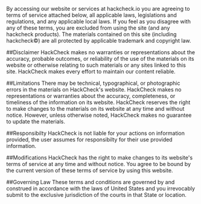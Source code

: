 By accessing our website or services at hackcheck.io you are agreeing to terms of service attached below, all applicable laws, legislations and regulations, and any applicable local laws. If you feel as you disagree with any of these terms, you are excluded from using the site (and any hackcheck products). The materials contained on this site (including hackcheck©) are all protected by applicable trademark and copyright law.

##Disclaimer
HackCheck makes no warranties or representations about the accuracy, probable outcomes, or reliability of the use of the materials on its website or otherwise relating to such materials or any sites linked to this site. HackCheck makes every effort to maintain our content reliable.

##Limitations
There may be technical, typographical, or photographic errors in the materials on HackCheck's website. HackCheck makes no representations or warranties about the accuracy, completeness, or timeliness of the information on its website. HackCheck reserves the right to make changes to the materials on its website at any time and without notice. However, unless otherwise noted, HackCheck makes no guarantee to update the materials.

##Responsibilty
HackCheck is not liable for your actions on information provided, the user assumes for responsibilty for their use provided information.

##Modifications
HackCheck has the right to make changes to its website's terms of service at any time and without notice. You agree to be bound by the current version of these terms of service by using this website.

##Governing Law
These terms and conditions are governed by and construed in accordance with the laws of United States and you irrevocably submit to the exclusive jurisdiction of the courts in that State or location.
